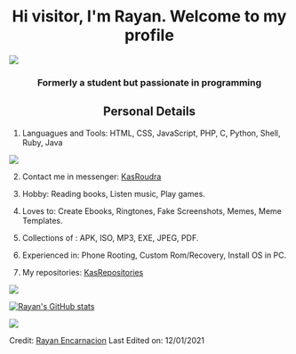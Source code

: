 <h1 align="center">Hi visitor, I'm Rayan. Welcome to my profile</h1>
<p align="center">

<a href="https://www.youtube.com/watch?v=dQw4w9WgXcQ"><img src="https://user-images.githubusercontent.com/73097560/115834477-dbab4500-a447-11eb-908a-139a6edaec5c.gif"></a>

<h3 align="center">Formerly a student but passionate in programming</h3>
<h2 align="center">Personal Details</h2>
<p align="center">
	
	
1. Languagues and Tools: HTML, CSS, JavaScript, PHP, C, Python, Shell, Ruby, Java 
	
<img src="https://cdn.jsdelivr.net/gh/devicons/devicon/icons/javascript/javascript-plain.svg" />

 
2. Contact me in messenger: <a href = "https://rayanencarnacion.netlify.app/" target="blank">KasRoudra</a>

3. Hobby: Reading books, Listen music, Play games.

4. Loves to: Create Ebooks, Ringtones, Fake Screenshots, Memes, Meme Templates.

5. Collections of : APK, ISO, MP3, EXE, JPEG, PDF.

6. Experienced in: Phone Rooting, Custom Rom/Recovery, Install OS in PC.

7. My repositories: <a href= "https://github.com/RayanEncarnacion?tab=repositories" target="blank"> KasRepositories</a>
</p>

<img src="https://github-profile-trophy.vercel.app/?username=RayanEncarnacion&theme=onedark&title=MultiLanguage,Stars,Commit,Followers,Repo,PR">

[![Rayan's GitHub stats](https://github-readme-stats.vercel.app/api/top-langs/?username=avneesh0612&theme=dracula&layout=compact)](https://github.com/RayanEncarnacion)

<a href="https://www.youtube.com/watch?v=dQw4w9WgXcQ"><img src="https://user-images.githubusercontent.com/73097560/115834477-dbab4500-a447-11eb-908a-139a6edaec5c.gif"></a>

Credit: [Rayan Encarnacion](https://github.com/RayanEncarnacion)
Last Edited on: 12/01/2021
